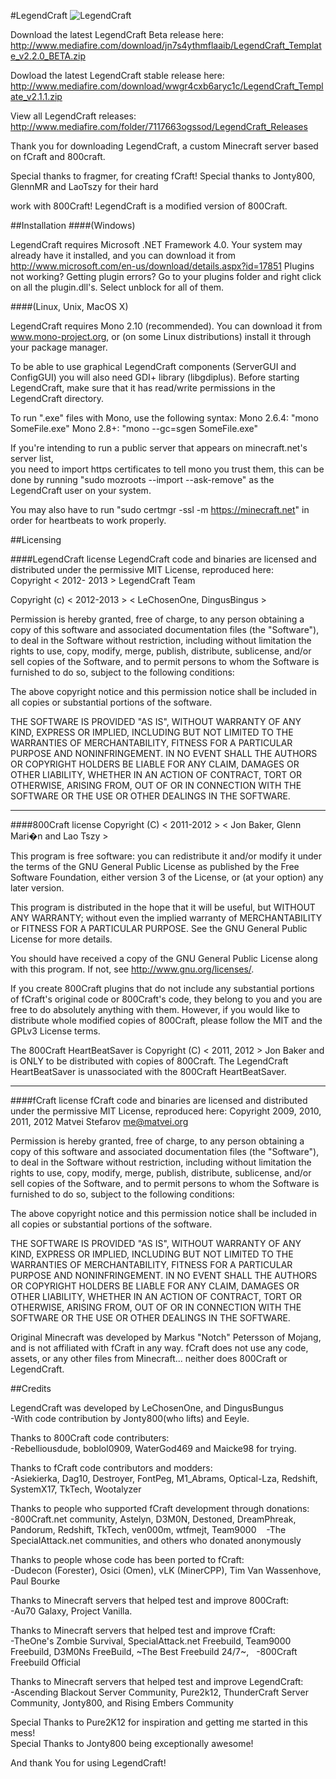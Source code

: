 ﻿
#LegendCraft
![LegendCraft](http://i.imgur.com/YNPR6p0.png "Ya it's a logo deal with it")<br />

Download the latest LegendCraft Beta release here: 
http://www.mediafire.com/download/jn7s4ythmflaaib/LegendCraft_Template_v2.2.0_BETA.zip

Dowload the latest LegendCraft stable release here: 
http://www.mediafire.com/download/wwgr4cxb6aryc1c/LegendCraft_Template_v2.1.1.zip

View all LegendCraft releases:
http://www.mediafire.com/folder/7117663ogssod/LegendCraft_Releases

Thank you for downloading LegendCraft, a custom Minecraft server based on fCraft and 800craft.

Special thanks to fragmer, for creating fCraft! Special thanks to Jonty800, GlennMR and LaoTszy for their hard 

work with
800Craft! LegendCraft is a modified version of 800Craft. 


##Installation 
####(Windows) 

LegendCraft requires Microsoft .NET Framework 4.0. Your system may already have it
installed, and you can download it from  http://www.microsoft.com/en-us/download/details.aspx?id=17851
Plugins not working? Getting plugin errors?
Go to your plugins folder and right click on all the plugin.dll's. Select unblock for all of them.

####(Linux, Unix, MacOS X)

LegendCraft requires Mono 2.10 (recommended). You can
download it from www.mono-project.org, or (on some Linux distributions) install
it through your package manager.

To be able to use graphical LegendCraft components (ServerGUI and ConfigGUI) you
will also need GDI+ library (libgdiplus). Before starting LegendCraft, make sure
that it has read/write permissions in the LegendCraft directory.

To run ".exe" files with Mono, use the following syntax:
Mono 2.6.4: "mono SomeFile.exe"
Mono 2.8+:  "mono --gc=sgen SomeFile.exe"

If you're intending to run a public server that appears on minecraft.net's server list, 	
you need to import https certificates to tell mono you trust them, this can be done by 
running "sudo mozroots --import --ask-remove" as the LegendCraft user on your system.

You may also have to run "sudo certmgr -ssl -m https://minecraft.net" in order for heartbeats to work 
properly.

##Licensing 

####LegendCraft license
LegendCraft code and binaries are licensed and distributed under the permissive MIT License, reproduced here: <br />
Copyright < 2012- 2013 > LegendCraft Team

Copyright (c) < 2012-2013 > < LeChosenOne, DingusBingus >

Permission is hereby granted, free of charge, to any person obtaining a copy
of this software and associated documentation files (the "Software"), to deal
in the Software without restriction, including without limitation the rights
to use, copy, modify, merge, publish, distribute, sublicense, and/or sell
copies of the Software, and to permit persons to whom the Software is
furnished to do so, subject to the following conditions:

The above copyright notice and this permission notice shall be included in
all copies or substantial portions of the software.

THE SOFTWARE IS PROVIDED "AS IS", WITHOUT WARRANTY OF ANY KIND, EXPRESS OR
IMPLIED, INCLUDING BUT NOT LIMITED TO THE WARRANTIES OF MERCHANTABILITY,
FITNESS FOR A PARTICULAR PURPOSE AND NONINFRINGEMENT. IN NO EVENT SHALL THE
AUTHORS OR COPYRIGHT HOLDERS BE LIABLE FOR ANY CLAIM, DAMAGES OR OTHER
LIABILITY, WHETHER IN AN ACTION OF CONTRACT, TORT OR OTHERWISE, ARISING FROM,
OUT OF OR IN CONNECTION WITH THE SOFTWARE OR THE USE OR OTHER DEALINGS IN
THE SOFTWARE.

--------------------------------------------------------------

####800Craft license
Copyright (C) < 2011-2012 > < Jon Baker, Glenn Mari�n and Lao Tszy >  

This program is free software: you can redistribute it and/or modify
it under the terms of the GNU General Public License as published by
the Free Software Foundation, either version 3 of the License, or
(at your option) any later version.

This program is distributed in the hope that it will be useful,
but WITHOUT ANY WARRANTY; without even the implied warranty of
MERCHANTABILITY or FITNESS FOR A PARTICULAR PURPOSE.  See the
GNU General Public License for more details.

You should have received a copy of the GNU General Public License
along with this program.  If not, see <http://www.gnu.org/licenses/>.

If you create 800Craft plugins that do not include any substantial portions of
fCraft's original code or 800Craft's code, they belong to you and you are free to do absolutely
anything with them. However, if you would like to distribute whole modified
copies of 800Craft, please follow the MIT and the GPLv3 License terms.

The 800Craft HeartBeatSaver is Copyright (C) < 2011, 2012 > Jon Baker 
and is ONLY to be distributed with copies of 800Craft.
The LegendCraft HeartBeatSaver is unassociated with the 800Craft HeartBeatSaver.

--------------------------------------------------------------
####fCraft license
fCraft code and binaries are licensed and distributed under the permissive MIT License, reproduced here:
Copyright 2009, 2010, 2011, 2012 Matvei Stefarov <me@matvei.org>

Permission is hereby granted, free of charge, to any person obtaining a copy
of this software and associated documentation files (the "Software"), to deal
in the Software without restriction, including without limitation the rights
to use, copy, modify, merge, publish, distribute, sublicense, and/or sell
copies of the Software, and to permit persons to whom the Software is
furnished to do so, subject to the following conditions:

The above copyright notice and this permission notice shall be included in
all copies or substantial portions of the software.

THE SOFTWARE IS PROVIDED "AS IS", WITHOUT WARRANTY OF ANY KIND, EXPRESS OR
IMPLIED, INCLUDING BUT NOT LIMITED TO THE WARRANTIES OF MERCHANTABILITY,
FITNESS FOR A PARTICULAR PURPOSE AND NONINFRINGEMENT. IN NO EVENT SHALL THE
AUTHORS OR COPYRIGHT HOLDERS BE LIABLE FOR ANY CLAIM, DAMAGES OR OTHER
LIABILITY, WHETHER IN AN ACTION OF CONTRACT, TORT OR OTHERWISE, ARISING FROM,
OUT OF OR IN CONNECTION WITH THE SOFTWARE OR THE USE OR OTHER DEALINGS IN
THE SOFTWARE.

Original Minecraft was developed by Markus "Notch" Petersson of Mojang, and is 
not affiliated with fCraft in any way. fCraft does not use any code, assets,
or any other files from Minecraft... neither does 800Craft or LegendCraft.



##Credits 

LegendCraft was developed by LeChosenOne, and DingusBungus <br />
-With code contribution by Jonty800(who lifts) and Eeyle.

Thanks to 800Craft code contributers:<br />
-Rebelliousdude, boblol0909, WaterGod469 and Maicke98 for trying. 

Thanks to fCraft code contributors and modders:<br />
-Asiekierka, Dag10, Destroyer, FontPeg, M1_Abrams, Optical-Lza, Redshift, SystemX17, TkTech, Wootalyzer

Thanks to people who supported fCraft development through donations:<br />
-800Craft.net community, Astelyn, D3M0N, Destoned, DreamPhreak, Pandorum, Redshift, TkTech, ven000m,  wtfmejt, Team9000 &nbsp;&nbsp;&nbsp;-The SpecialAttack.net communities, and others who donated anonymously

Thanks to people whose code has been ported to fCraft:<br />
-Dudecon (Forester), Osici (Omen), vLK (MinerCPP), Tim Van Wassenhove, Paul Bourke

Thanks to Minecraft servers that helped test and improve 800Craft:<br />
-Au70 Galaxy, Project Vanilla.

Thanks to Minecraft servers that helped test and improve fCraft:<br />
-TheOne's Zombie Survival, SpecialAttack.net Freebuild, Team9000 Freebuild, D3M0Ns FreeBuild, ~The Best Freebuild 24/7~, &nbsp;&nbsp;-800Craft Freebuild Official

Thanks to Minecraft servers that helped test and improve LegendCraft:<br />
-Ascending Blackout Server Community, Pure2k12, ThunderCraft Server Community, Jonty800, and Rising Embers Community

Special Thanks to Pure2K12 for inspiration and getting me started in this mess!<br />
Special Thanks to Jonty800 being exceptionally awesome!

And thank You for using LegendCraft!
